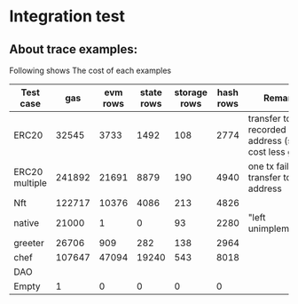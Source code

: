 # Integration test

## About trace examples:

Following shows The cost of each examples 

| Test case |    gas    | evm rows | state rows | storage rows | hash rows | Remarks |
| --------- | --------- | -------- | ---------- | ------------ | --------- | ------- |
| ERC20     | 32545 | 3733 | 1492 | 108 | 2774 | transfer to a recorded address (so cost less gas)
| ERC20 multiple | 241892 | 21691 | 8879 | 190 | 4940 | one tx fail for transfer to 0 address
| Nft | 122717 | 10376 | 4086 | 213 | 4826 |
| native | 21000 | 1 | 0 | 93 | 2280 | "left unimplemented"
| greeter | 26706 | 909 | 282 | 138 | 2964 |
| chef | 107647 | 47094 | 19240 | 543 | 8018 |
| DAO | | | | | |
| Empty | 1 | 0 | 0 | 0 | 0 |
